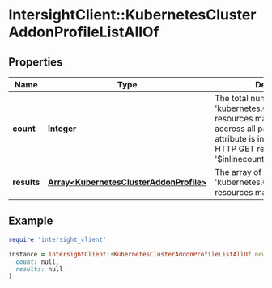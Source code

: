 # IntersightClient::KubernetesClusterAddonProfileListAllOf

## Properties

| Name | Type | Description | Notes |
| ---- | ---- | ----------- | ----- |
| **count** | **Integer** | The total number of &#39;kubernetes.ClusterAddonProfile&#39; resources matching the request, accross all pages. The &#39;Count&#39; attribute is included when the HTTP GET request includes the &#39;$inlinecount&#39; parameter. | [optional] |
| **results** | [**Array&lt;KubernetesClusterAddonProfile&gt;**](KubernetesClusterAddonProfile.md) | The array of &#39;kubernetes.ClusterAddonProfile&#39; resources matching the request. | [optional] |

## Example

```ruby
require 'intersight_client'

instance = IntersightClient::KubernetesClusterAddonProfileListAllOf.new(
  count: null,
  results: null
)
```


